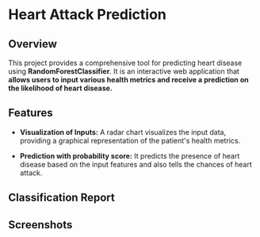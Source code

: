 # Heart Attack Prediction

## Overview
This project provides a comprehensive tool for predicting heart disease using **RandomForestClassifier**. It is an interactive web application that **allows users to input various health metrics and receive a prediction on the likelihood of heart disease.**


## Features

- **Visualization of Inputs:** A radar chart visualizes the input data, providing a graphical representation of the patient's health metrics.

- **Prediction with probability score:** It predicts the presence of heart disease based on the input features and also tells the chances of heart attack.

## Classification Report



## Screenshots


